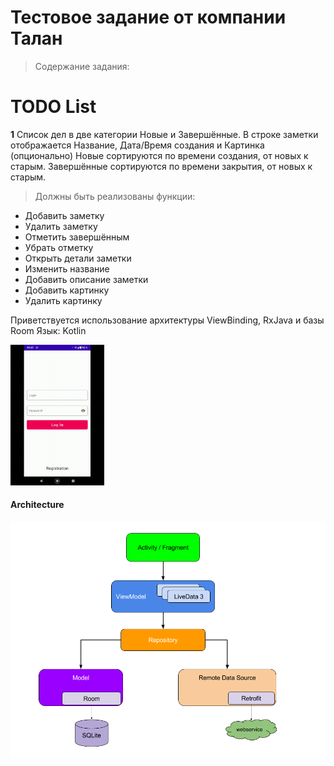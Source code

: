 # Тестовое задание от компании Талан

> Содержание задания:

# TODO List

**1**
Список дел в две категории Новые и Завершённые.
В строке заметки отображается Название, Дата/Время создания и Картинка (опционально)
Новые сортируются по времени создания, от новых к старым.
Завершённые сортируются по времени закрытия, от новых к старым.

> Должны быть реализованы функции:

- Добавить заметку
- Удалить заметку
- Отметить завершённым
- Убрать отметку
- Открыть детали заметки
- Изменить название
- Добавить описание заметки
- Добавить картинку
- Удалить картинку

Приветствуется использование архитектуры ViewBinding, RxJava и базы Room
Язык: Kotlin

<img src="app/src/main/res/drawable/promo.gif" width="150" >

<h4>Architecture</h4>
<img src="app/src/main/res/drawable/arc.png" width="700" >

